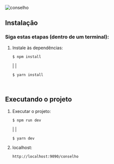 ![conselho](https://user-images.githubusercontent.com/60360540/182985254-5a08790c-d4ae-42e2-b88f-4aefd6bd7fad.png)


## Instalação
### Siga estas etapas (dentro de um terminal):
1. Instale às dependências:
    ```shell
    $ npm install
    ```
    | |

    ```shell
    $ yarn install
    ```

<br>

## Executando o projeto
1. Executar o projeto:
    ```shell
    $ npm run dev
    ```

    | |

    ```shell
    $ yarn dev
    ```
2. localhost:
    ```http
    http://localhost:9090/conselho
    ```
